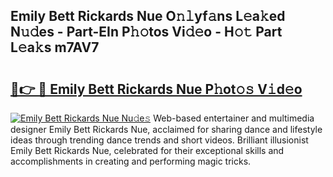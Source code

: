 ## Emily Bett Rickards Nue O𝚗𝚕yf𝚊ns L𝚎a𝚔ed N𝚞𝚍es - Part-EIn P𝚑𝚘tos Vi𝚍𝚎o - H𝚘𝚝 Part L𝚎a𝚔s m7AV7

# <h2><a href="http://kf9lro5.oniu.top/?m=Emily+Bett+Rickards+Nue">🔗👉 🔴 Emily Bett Rickards Nue P𝚑ot𝚘𝚜 V𝚒d𝚎o</a></h2>

[![Emily Bett Rickards Nue Nu𝚍e𝚜](https://i.imgur.com/0qMVB7G.gif)](http://kf9lro5.oniu.top/?m=Emily+Bett+Rickards+Nue)
Web-based entertainer and multimedia designer Emily Bett Rickards Nue, acclaimed for sharing dance and lifestyle ideas through trending dance trends and short videos. Brilliant illusionist Emily Bett Rickards Nue, celebrated for their exceptional skills and accomplishments in creating and performing magic tricks.  
